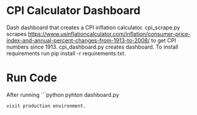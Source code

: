 # CPI Calculator Dashboard

Dash dashboard that creates a CPI inflation calculator. cpi_scrape.py scrapes https://www.usinflationcalculator.com/inflation/consumer-price-index-and-annual-percent-changes-from-1913-to-2008/ 
to get CPI numbers since 1913. cpi_dashboard.py creates dashboard. To install requirements run pip install -r requirements.txt.

# Run Code
After running ```python
pyhton dashboard.py
```
visit production environment.
